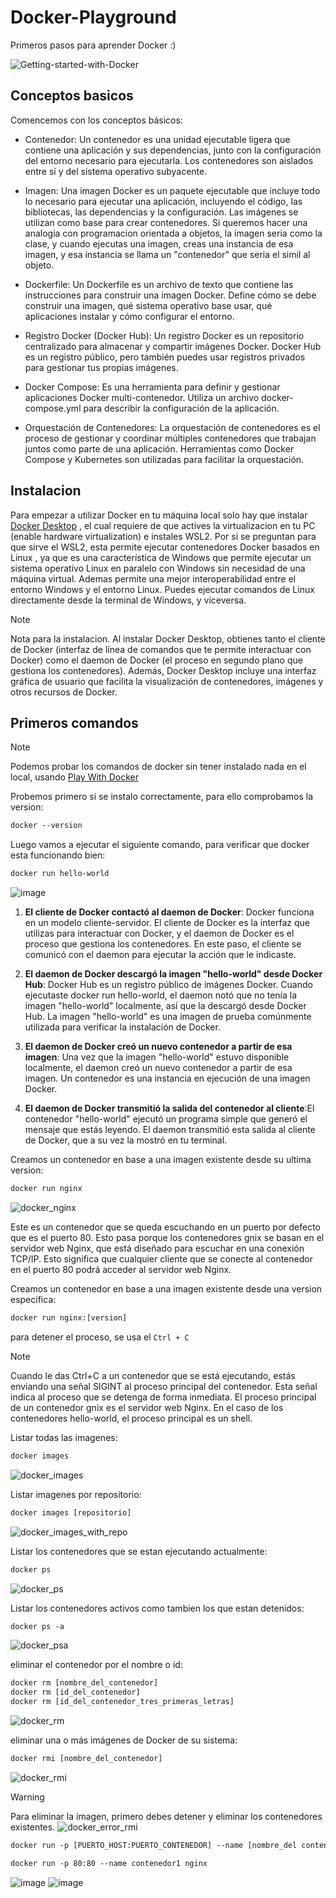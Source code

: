 # Docker-Playground
Primeros pasos para aprender Docker :)

![Getting-started-with-Docker](https://github.com/nakiviar/Docker-Playground/assets/54564415/040eec04-0a58-420a-b206-2446e2d5467d)


## Conceptos basicos

Comencemos con los conceptos básicos:

- Contenedor:
Un contenedor es una unidad ejecutable ligera que contiene una aplicación y sus dependencias, junto con la configuración del entorno necesario para ejecutarla. Los contenedores son aislados entre sí y del sistema operativo subyacente.

- Imagen: 
Una imagen Docker es un paquete ejecutable que incluye todo lo necesario para ejecutar una aplicación, incluyendo el código, las bibliotecas, las dependencias y la configuración. Las imágenes se utilizan como base para crear contenedores. Si queremos hacer una analogia con programacion orientada a objetos, la imagen seria como la clase, y cuando ejecutas una imagen, creas una instancia de esa imagen, y esa instancia se llama un "contenedor" que seria el simil al objeto.

- Dockerfile:
Un Dockerfile es un archivo de texto que contiene las instrucciones para construir una imagen Docker. Define cómo se debe construir una imagen, qué sistema operativo base usar, qué aplicaciones instalar y cómo configurar el entorno.

- Registro Docker (Docker Hub):
Un registro Docker es un repositorio centralizado para almacenar y compartir imágenes Docker. Docker Hub es un registro público, pero también puedes usar registros privados para gestionar tus propias imágenes.

- Docker Compose:
Es una herramienta para definir y gestionar aplicaciones Docker multi-contenedor. Utiliza un archivo docker-compose.yml para describir la configuración de la aplicación.

- Orquestación de Contenedores:
La orquestación de contenedores es el proceso de gestionar y coordinar múltiples contenedores que trabajan juntos como parte de una aplicación. Herramientas como Docker Compose y Kubernetes son utilizadas para facilitar la orquestación.

## Instalacion

Para empezar a utilizar Docker en tu máquina local solo hay que instalar [Docker Desktop](https://docs.docker.com/desktop/install/windows-install/) , el cual requiere de que actives la virtualizacion en tu PC (enable hardware virtualization) e instales WSL2. Por si se preguntan para que sirve el WSL2, esta permite ejecutar contenedores Docker basados en Linux , ya que es una característica de Windows que permite ejecutar un sistema operativo Linux en paralelo con Windows sin necesidad de una máquina virtual.
Ademas permite una mejor interoperabilidad entre el entorno Windows y el entorno Linux. Puedes ejecutar comandos de Linux directamente desde la terminal de Windows, y viceversa.

> [!NOTE]
> Nota para la instalacion. Al instalar Docker Desktop, obtienes tanto el cliente de Docker (interfaz de línea de comandos que te permite interactuar con Docker) como el daemon de Docker (el proceso en segundo plano que gestiona los contenedores). Además, Docker Desktop incluye una interfaz gráfica de usuario que facilita la visualización de contenedores, imágenes y otros recursos de Docker.

## Primeros comandos

> [!NOTE]
> Podemos probar los comandos de docker sin tener instalado nada en el local, usando [Play With Docker](https://labs.play-with-docker.com/)

Probemos primero si se instalo correctamente, para ello comprobamos la version:
```diff
docker --version
```
Luego vamos a ejecutar el siguiente comando, para verificar que docker esta funcionando bien:

```diff
docker run hello-world
```
![image](https://github.com/nakiviar/Docker-Playground/assets/54564415/007a1ff2-27fe-4ebb-b019-fa834b2975cc)


1. **El cliente de Docker contactó al daemon de Docker**: Docker funciona en un modelo cliente-servidor. El cliente de Docker es la interfaz que utilizas para interactuar con Docker, y el daemon de Docker es el proceso que gestiona los contenedores. En este paso, el cliente se comunicó con el daemon para ejecutar la acción que le indicaste.

2. **El daemon de Docker descargó la imagen "hello-world" desde Docker Hub**: Docker Hub es un registro público de imágenes Docker. Cuando ejecutaste docker run hello-world, el daemon notó que no tenía la imagen "hello-world" localmente, así que la descargó desde Docker Hub. La imagen "hello-world" es una imagen de prueba comúnmente utilizada para verificar la instalación de Docker.

3. **El daemon de Docker creó un nuevo contenedor a partir de esa imagen**: Una vez que la imagen "hello-world" estuvo disponible localmente, el daemon creó un nuevo contenedor a partir de esa imagen. Un contenedor es una instancia en ejecución de una imagen Docker.

4. **El daemon de Docker transmitió la salida del contenedor al cliente**:El contenedor "hello-world" ejecutó un programa simple que generó el mensaje que estás leyendo. El daemon transmitió esta salida al cliente de Docker, que a su vez la mostró en tu terminal.

Creamos un contenedor en base a una imagen existente desde su ultima version:
```diff
docker run nginx
```
![docker_nginx](https://github.com/nakiviar/Docker-Playground/assets/54564415/cc00e9e1-5135-4640-8321-bc14b263bd2b)

Este es un contenedor que se queda escuchando en un puerto por defecto que es el puerto 80. Esto pasa porque los contenedores gnix  se basan en el servidor web Nginx, que está diseñado para escuchar en una conexión TCP/IP. Esto significa que cualquier cliente que se conecte al contenedor en el puerto 80 podrá acceder al servidor web Nginx.

Creamos un contenedor en base a una imagen existente desde una version especifica:
```diff
docker run nginx:[version]
```
para detener el proceso, se usa el ```Ctrl + C```

> [!NOTE]
> Cuando le das Ctrl+C a un contenedor que se está ejecutando, estás enviando una señal SIGINT al proceso principal del contenedor. Esta señal indica al proceso que se detenga de forma inmediata.
> El proceso principal de un contenedor gnix es el servidor web Nginx. 
> En el caso de los contenedores hello-world, el proceso principal es un shell.


Listar todas las imagenes:
```diff
docker images
```
![docker_images](https://github.com/nakiviar/Docker-Playground/assets/54564415/4a34d50d-ee60-4f8b-aa5e-90982218408c)

Listar imagenes por repositorio:
```diff
docker images [repositorio]
```
![docker_images_with_repo](https://github.com/nakiviar/Docker-Playground/assets/54564415/a424cad0-1b05-41eb-b504-1226b5813fe7)

Listar los contenedores que se estan ejecutando actualmente:
```diff
docker ps
```
![docker_ps](https://github.com/nakiviar/Docker-Playground/assets/54564415/95134415-ec28-49f6-80f1-ba57b4a6ac31)

Listar los contenedores activos como tambien los que estan detenidos:
```diff
docker ps -a
```
![docker_psa](https://github.com/nakiviar/Docker-Playground/assets/54564415/68b825f6-2cc9-47dd-ac04-5d37c202f2fa)

eliminar el contenedor por el nombre o id:
 
```diff
docker rm [nombre_del_contenedor]
docker rm [id_del_contenedor]
docker rm [id_del_contenedor_tres_primeras_letras]
```
![docker_rm](https://github.com/nakiviar/Docker-Playground/assets/54564415/05344ac1-5492-4cf0-98f9-1004bc131cf0)

eliminar una o más imágenes de Docker de su sistema:

```diff
docker rmi [nombre_del_contenedor]
```
![docker_rmi](https://github.com/nakiviar/Docker-Playground/assets/54564415/683829e9-c03f-43fd-a04a-be6ef44d4cc0)

> [!WARNING]
> Para eliminar la imagen, primero debes detener y eliminar los contenedores existentes.
> ![docker_error_rmi](https://github.com/nakiviar/Docker-Playground/assets/54564415/fc10a925-5527-4753-b8eb-286e967beb4f)


```diff
docker run -p [PUERTO_HOST:PUERTO_CONTENEDOR] --name [nombre_del contenedor] [imagen]
```
```diff
docker run -p 80:80 --name contenedor1 nginx
```
![image](https://github.com/nakiviar/Docker-Playground/assets/54564415/dbc3c9d2-895b-476a-8214-16abb26c6a66)
![image](https://github.com/nakiviar/Docker-Playground/assets/54564415/e74684a2-eff7-474c-9dab-9fe2ddf0f31f)


